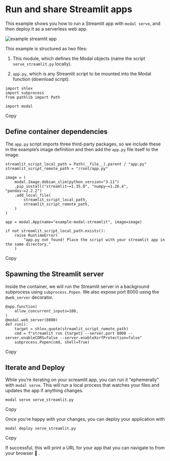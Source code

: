 # Run and share Streamlit apps

This example shows you how to run a Streamlit app with `modal serve`, and then
deploy it as a serverless web app.

![example streamlit app](/_app/immutable/assets/streamlit.RHfhqFCX.png)

This example is structured as two files:

  1. This module, which defines the Modal objects (name the script `serve_streamlit.py` locally).

  2. `app.py`, which is any Streamlit script to be mounted into the Modal function (download script).

    
    
    import shlex
    import subprocess
    from pathlib import Path
    
    import modal

Copy

## Define container dependencies

The `app.py` script imports three third-party packages, so we include these in
the example’s image definition and then add the `app.py` file itself to the
image.

    
    
    streamlit_script_local_path = Path(__file__).parent / "app.py"
    streamlit_script_remote_path = "/root/app.py"
    
    image = (
        modal.Image.debian_slim(python_version="3.11")
        .pip_install("streamlit~=1.35.0", "numpy~=1.26.4", "pandas~=2.2.2")
        .add_local_file(
            streamlit_script_local_path,
            streamlit_script_remote_path,
        )
    )
    
    app = modal.App(name="example-modal-streamlit", image=image)
    
    if not streamlit_script_local_path.exists():
        raise RuntimeError(
            "app.py not found! Place the script with your streamlit app in the same directory."
        )

Copy

## Spawning the Streamlit server

Inside the container, we will run the Streamlit server in a background
subprocess using `subprocess.Popen`. We also expose port 8000 using the
`@web_server` decorator.

    
    
    @app.function(
        allow_concurrent_inputs=100,
    )
    @modal.web_server(8000)
    def run():
        target = shlex.quote(streamlit_script_remote_path)
        cmd = f"streamlit run {target} --server.port 8000 --server.enableCORS=false --server.enableXsrfProtection=false"
        subprocess.Popen(cmd, shell=True)

Copy

## Iterate and Deploy

While you’re iterating on your screamlit app, you can run it “ephemerally”
with `modal serve`. This will run a local process that watches your files and
updates the app if anything changes.

    
    
    modal serve serve_streamlit.py

Copy

Once you’re happy with your changes, you can deploy your application with

    
    
    modal deploy serve_streamlit.py

Copy

If successful, this will print a URL for your app that you can navigate to
from your browser 🎉 .

